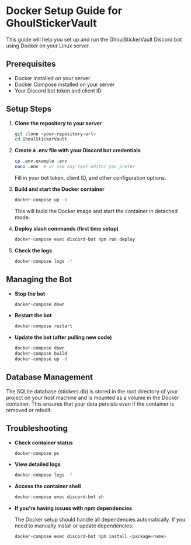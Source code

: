 # Docker Setup Guide for GhoulStickerVault

This guide will help you set up and run the GhoulStickerVault Discord bot using Docker on your Linux server.

## Prerequisites

- Docker installed on your server
- Docker Compose installed on your server
- Your Discord bot token and client ID

## Setup Steps

1. **Clone the repository to your server**

   ```bash
   git clone <your-repository-url>
   cd GhoulStickerVault
   ```

2. **Create a .env file with your Discord bot credentials**

   ```bash
   cp .env.example .env
   nano .env  # or use any text editor you prefer
   ```

   Fill in your bot token, client ID, and other configuration options.

3. **Build and start the Docker container**

   ```bash
   docker-compose up -d
   ```

   This will build the Docker image and start the container in detached mode.

4. **Deploy slash commands (first time setup)**

   ```bash
   docker-compose exec discord-bot npm run deploy
   ```

5. **Check the logs**

   ```bash
   docker-compose logs -f
   ```

## Managing the Bot

- **Stop the bot**

  ```bash
  docker-compose down
  ```

- **Restart the bot**

  ```bash
  docker-compose restart
  ```

- **Update the bot (after pulling new code)**

  ```bash
  docker-compose down
  docker-compose build
  docker-compose up -d
  ```

## Database Management

The SQLite database (stickers.db) is stored in the root directory of your project on your host machine and is mounted as a volume in the Docker container. This ensures that your data persists even if the container is removed or rebuilt.

## Troubleshooting

- **Check container status**

  ```bash
  docker-compose ps
  ```

- **View detailed logs**

  ```bash
  docker-compose logs -f
  ```

- **Access the container shell**

  ```bash
  docker-compose exec discord-bot sh
  ```

- **If you're having issues with npm dependencies**

  The Docker setup should handle all dependencies automatically. If you need to manually install or update dependencies:

  ```bash
  docker-compose exec discord-bot npm install <package-name>
  ```
